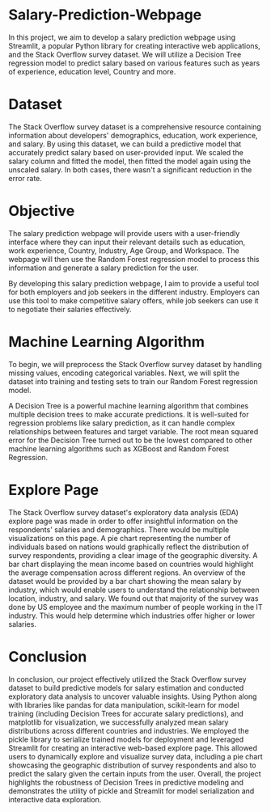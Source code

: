 # Salary-Prediction-Webpage

In this project, we aim to develop a salary prediction webpage using Streamlit, a popular Python library for creating interactive web applications, and the Stack Overflow survey dataset. We will utilize a Decision Tree regression model to predict salary based on various features such as years of experience, education level, Country and more.

# Dataset
The Stack Overflow survey dataset is a comprehensive resource containing information about developers' demographics, education, work experience, and salary. By using this dataset, we can build a predictive model that accurately predict salary based on user-provided input. We scaled the salary column and fitted the model, then fitted the model again using the unscaled salary. In both cases, there wasn't a significant reduction in the error rate.


# Objective

The salary prediction webpage will provide users with a user-friendly interface where they can input their relevant details such as education, work experience, Country, Industry, Age Group, and Workspace. The webpage will then use the Random Forest regression model to process this information and generate a salary prediction for the user.

By developing this salary prediction webpage, I aim to provide a useful tool for both employers and job seekers in the different industry. Employers can use this tool to make competitive salary offers, while job seekers can use it to negotiate their salaries effectively.

# Machine Learning Algorithm
To begin, we will preprocess the Stack Overflow survey dataset by handling missing values, encoding categorical variables. Next, we will split the dataset into training and testing sets to train our Random Forest regression model.

A Decision Tree is a powerful machine learning algorithm that combines multiple decision trees to make accurate predictions. It is well-suited for regression problems like salary prediction, as it can handle complex relationships between features and target variable. The root mean squared error for the Decision Tree turned out to be the lowest compared to other machine learning algorithms such as XGBoost and Random Forest Regression.


# Explore Page

The Stack Overflow survey dataset's exploratory data analysis (EDA) explore page was made in order to offer insightful information on the respondents' salaries and demographics. There would be multiple visualizations on this page. A pie chart representing the number of individuals based on nations would graphically reflect the distribution of survey respondents, providing a clear image of the geographic diversity. A bar chart displaying the mean income based on countries would highlight the average compensation across different regions. An overview of the dataset would be provided by a bar chart showing the mean salary by industry, which would enable users to understand the relationship between location, industry, and salary. We found out that majority of the survey was done by US employee and the maximum number of people working in the IT industry. This would help determine which industries offer higher or lower salaries. 

# Conclusion
In conclusion, our project effectively utilized the Stack Overflow survey dataset to build predictive models for salary estimation and conducted exploratory data analysis to uncover valuable insights. Using Python along with libraries like pandas for data manipulation, scikit-learn for model training (including Decision Trees for accurate salary predictions), and matplotlib for visualization, we successfully analyzed mean salary distributions across different countries and industries. We employed the pickle library to serialize trained models for deployment and leveraged Streamlit for creating an interactive web-based explore page. This allowed users to dynamically explore and visualize survey data, including a pie chart showcasing the geographic distribution of survey respondents and also to predict the salary given the certain inputs from the user. Overall, the project highlights the robustness of Decision Trees in predictive modeling and demonstrates the utility of pickle and Streamlit for model serialization and interactive data exploration.

